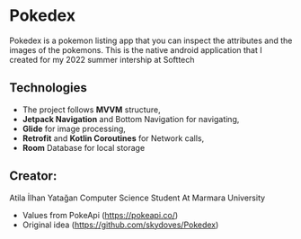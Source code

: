 
# Pokedex
Pokedex is a pokemon listing app that you can inspect the attributes and the images of the pokemons.
This is the native android application that I created for my 2022 summer intership at Softtech

## Technologies
- The project follows **MVVM** structure,
- **Jetpack Navigation** and Bottom Navigation for navigating,
- **Glide** for image processing,
- **Retrofit** and **Kotlin Coroutines** for Network calls,
- **Room** Database for local storage


  
## Creator: 
  Atila İlhan Yatağan
  Computer Science Student At Marmara University



- Values from PokeApi (https://pokeapi.co/)
- Original idea (https://github.com/skydoves/Pokedex)
